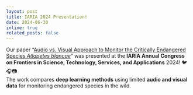 ```yaml
---
layout: post
title: IARIA 2024 Presentation!
date: 2024-06-30
inline: true
related_posts: false
---
```


Our paper “[Audio vs. Visual Approach to Monitor the Critically Endangered Species *Atlapetes blancae*](https://www.thinkmind.org/articles/iaria_congress_2024_2_90_50050.pdf)” was presented at the **IARIA Annual Congress on Frontiers in Science, Technology, Services, and Applications** 2024! 🐦🎧📷  
The work compares **deep learning methods** using limited **audio and visual data** for monitoring endangered species in the wild.


